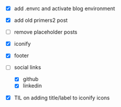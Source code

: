 - [x] add .envrc and activate blog environment 
- [x] add old primers2 post
- [ ] remove placeholder posts
- [x] iconify
- [x] footer
- [ ] social links
  - [x] github
  - [x] linkedin
- [x] TIL on adding title/label to iconify icons

